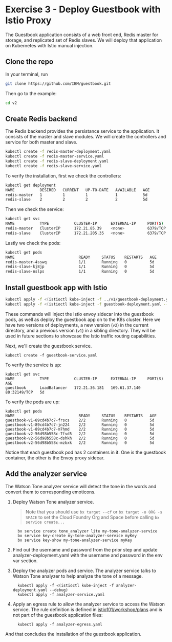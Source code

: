 # Exercise 3 - Deploy Guestbook with Istio Proxy 

The Guestbook application consists of a web front end, Redis master for storage, and replicated set of Redis slaves. We will deploy that application on Kubernetes with Istio manual injection.

## Clone the repo
In your terminal, run
  ```sh
  git clone https://github.com/IBM/guestbook.git
  ```
Then go to the example:
  ```sh
  cd v2
  ```
  
## Create Redis backend
The Redis backend provides the persistance service to the application. It consists of the master and slave modules. We will create the controllers and service for both master and slave.
  ``` sh
  kubectl create -f redis-master-deployment.yaml
  kubectl create -f redis-master-service.yaml
  kubectl create -f redis-slave-deployment.yaml
  kubectl create -f redis-slave-service.yaml
  ```
To verify the installation, first we check the controllers:
  ```sh
  kubectl get deployment
  NAME           DESIRED   CURRENT   UP-TO-DATE   AVAILABLE   AGE
  redis-master   1         1         1            1           5d
  redis-slave    2         2         2            2           5d
  ```
Then we check the service:
  ```sh
  kubectl get svc
  NAME           TYPE           CLUSTER-IP      EXTERNAL-IP     PORT(S)        AGE
  redis-master   ClusterIP      172.21.85.39    <none>          6379/TCP       5d
  redis-slave    ClusterIP      172.21.205.35   <none>          6379/TCP       5d
  ```
Lastly we check the pods:
  ```sh
  kubectl get pods
  NAME                            READY     STATUS    RESTARTS   AGE
  redis-master-4sswq              1/1       Running   0          5d
  redis-slave-kj8jp               1/1       Running   0          5d
  redis-slave-nslps               1/1       Running   0          5d
  ```
## Install guestbook app with Istio

  ```sh
 kubectl apply -f <(istioctl kube-inject -f ../v1/guestbook-deployment.yaml --debug)
 kubectl apply -f <(istioctl kube-inject -f guestbook-deployment.yaml --debug)
  ```
These commands will inject the Istio envoy sidecar into the guestbook pods, as well as deploy the guestbook app on to the K8s cluster. Here we have two versions of deployments, a new version (`v2`) in the current directory, and a previous version (`v1`) in a sibling directory. They will be used in future sections to showcase the Istio traffic routing capabilities.
  
Next, we'll create the guestbook service.

    kubectl create -f guestbook-service.yaml

To verify the service is up:

    kubectl get svc
    NAME           TYPE           CLUSTER-IP      EXTERNAL-IP     PORT(S)        AGE
    guestbook      LoadBalancer   172.21.36.181   169.61.37.140   80:32149/TCP   5d

To verify the pods are up:

    kubectl get pods
    NAME                            READY     STATUS    RESTARTS   AGE
    guestbook-v1-89cd4b7c7-frscs    2/2       Running   0          5d
    guestbook-v1-89cd4b7c7-jn224    2/2       Running   0          5d
    guestbook-v1-89cd4b7c7-m7hmd    2/2       Running   0          5d
    guestbook-v2-56d98b558c-7fvd5   2/2       Running   0          5d
    guestbook-v2-56d98b558c-dshkh   2/2       Running   0          5d
    guestbook-v2-56d98b558c-mzbxk   2/2       Running   0          5d
    
Notice that each guestbook pod has 2 containers in it. One is the guestbook container, the other is the Envoy proxy sidecar.

## Add the analyzer service
The Watson Tone analyzer service will detect the tone in the words and convert them to corresponding emoticons.

1. Deploy Watson Tone analyzer service.

    > Note that you should use `bx target --cf` or `bx target -o ORG -s SPACE` to set the Cloud Foundry Org and Space before calling `bx service create...`

    ```console
      bx service create tone_analyzer lite my-tone-analyzer-service
      bx service key-create my-tone-analyzer-service myKey
      bx service key-show my-tone-analyzer-service myKey
    ```

2. Find out the username and password from the prior step and update analyzer-deployment.yaml with the username and password in the env var section.

3. Deploy the analyzer pods and service. The analyzer service talks to Watson Tone analyzer to help analyze the tone of a message.

    ```console
      kubectl apply -f <(istioctl kube-inject -f analyzer-deployment.yaml --debug)
      kubectl apply -f analyzer-service.yaml
    ```
4. Apply an egress rule to allow the analyzer service to access the Watson service. The rule definition is defined in [istio101/workshop/plans](https://github.com/IBM/istio101/tree/master/workshop/plans) and is not part of the guestbook application files:
    ```console
      kubectl apply -f analyzer-egress.yaml
    ```
And that concludes the installation of the guestbook application.
